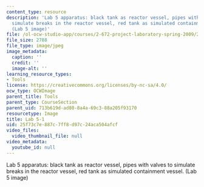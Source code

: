 ```yaml
---
content_type: resource
description: 'Lab 5 apparatus: black tank as reactor vessel, pipes with valves to
  simulate breaks in the reactor vessel, red tank as simulated containment vessel.
  (Lab 5 image)'
file: /ol-ocw-studio-app/courses/2-672-project-laboratory-spring-2009/25f73c7e887c7ff8d97c24aca504afcf_lab51.jpg
file_size: 2788
file_type: image/jpeg
image_metadata:
  caption: ''
  credit: ''
  image-alt: ''
learning_resource_types:
- Tools
license: https://creativecommons.org/licenses/by-nc-sa/4.0/
ocw_type: OCWImage
parent_title: Tools
parent_type: CourseSection
parent_uid: 713b619d-ad80-8a4a-69c3-88a205f93170
resourcetype: Image
title: Lab 5-1
uid: 25f73c7e-887c-7ff8-d97c-24aca504afcf
video_files:
  video_thumbnail_file: null
video_metadata:
  youtube_id: null
---
```

Lab 5 apparatus: black tank as reactor vessel, pipes with valves to simulate breaks in the reactor vessel, red tank as simulated containment vessel. (Lab 5 image)